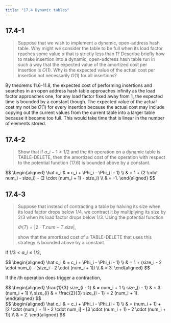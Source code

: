 ```yaml
---
title: "17.4 Dynamic tables"
---
```


## 17.4-1

> Suppose that we wish to implement a dynamic, open-address hash table. Why might we consider the table to be full when its load factor reaches some value $\alpha$ that is strictly less than $1$? Describe briefly how to make insertion into a dynamic, open-address hash table run in such a way that the expected value of the amortized cost per insertion is $O(1)$. Why is the expected value of the actual cost per insertion not necessarily $O(1)$ for all insertions?

By theorems 11.6-11.8, the expected cost of performing insertions and searches in an open address hash table approaches infinity as the load factor approaches one, for any load factor fixed away from $1$, the expected time is bounded by a constant though. The expected value of the actual cost my not be $O(1)$ for every insertion because the actual cost may include copying out the current values from the current table into a larger table because it became too full. This would take time that is linear in the number of elements stored.

## 17.4-2

> Show that if $\alpha\_{i - 1} \ge 1 / 2$ and the $i$th operation on a dynamic table is $\text{TABLE-DELETE}$, then the amortized cost of the operation with respect to the potential function $\text{(17.6)}$ is bounded above by a constant.

<div>
$$
\begin{aligned}
\hat c_i & = c_i + \Phi_i - \Phi_{i - 1} \\
         & = 1 + (2 \cdot num_i - size_i) - (2 \cdot (num_i + 1) - size_i) \\
         & = -1.
\end{aligned}
$$
</div>

## 17.4-3

> Suppose that instead of contracting a table by halving its size when its load factor drops below $1 / 4$, we contract it by multiplying its size by $2 / 3$ when its load factor drops below $1 / 3$. Using the potential function
>
> $\Phi(T) = | 2 \cdot T.num - T.size |$,
>
> show that the amortized cost of a $\text{TABLE-DELETE}$ that uses this strategy is bounded above by a constant.

If $1 / 3 < \alpha\_i \le 1 / 2$,

<div>
$$
\begin{aligned}
\hat c_i & = c_i + \Phi_i - \Phi_{i - 1} \\
         & = 1 + (size_i - 2 \cdot num_i) - (size_i - 2 \cdot (num_i + 1)) \\
         & = 3.
\end{aligned}
$$
</div>

If the $i$th operation does trigger a contraction,

<div>
$$
\begin{aligned}
\frac{1}{3} size_{i - 1} & = num_i + 1 \\
            size_{i - 1} & = 3 (num_i + 1) \\
            size_{i}     & = \frac{2}{3} size_{i - 1} = 2 (num_i + 1).
\end{aligned}
$$
</div>
<div>
$$
\begin{aligned}
\hat c_i & = c_i + \Phi_i - \Phi_{i - 1} \\
         & = (num_i + 1) + [2 \cdot (num_i + 1) - 2 \cdot num_i] - [3 \cdot (num_i + 1) - 2 \cdot (num_i + 1)] \\
         & = 2.
\end{aligned}
$$
</div>
